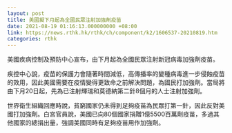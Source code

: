 ```yaml
---
layout: post
title: 美國擬下月起為全國民眾注射加強劑疫苗
date: 2021-08-19 01:16:13.000000000 +08:00
link: https://news.rthk.hk/rthk/ch/component/k2/1606537-20210819.htm
categories: rthk
---
```


美國疾病控制及預防中心宣布，由下月起為全國民眾注射新冠病毒加強劑疫苗。

疾控中心說，疫苗的保護力會隨著時間減低，高傳播率的變種病毒進一步侵蝕疫苗的效用，因此美國需要在疫情變得更致命之前解決問題，為國民打加強劑。當局將由下月20日起，先為已注射輝瑞和莫德納第二針8個月的人士注射加強劑。

世界衛生組織回應時說，貧窮國家仍未得到足夠疫苗為民眾打第一針，因此反對美國打加強劑。白宮官員說，美國已向80個國家捐贈1億5500百萬劑疫苗，多過其他國家的總捐出量，強調美國同時有足夠疫苗用作加強劑。

